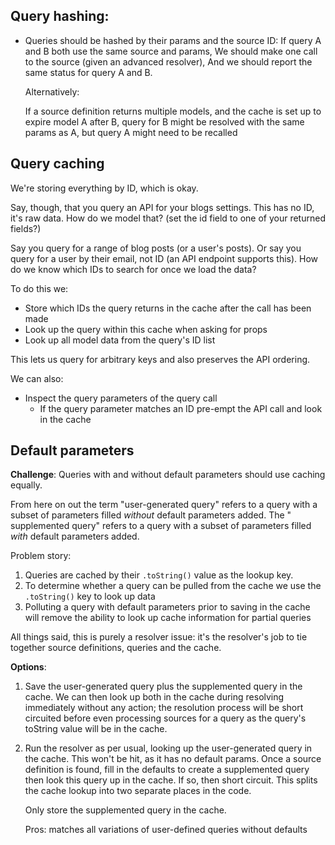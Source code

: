 ## Query hashing:

* Queries should be hashed by their params and the source ID:
  If query A and B both use the same source and params,
  We should make one call to the source (given an advanced resolver),
  And we should report the same status for query A and B.

  Alternatively:

  If a source definition returns multiple models,
  and the cache is set up to expire model A after B,
  query for B might be resolved with the same params as A,
  but query A might need to be recalled

## Query caching

We're storing everything by ID, which is okay.

Say, though, that you query an API for your blogs settings. This has no ID,
it's raw data. How do we model that? (set the id field to one of your returned
fields?)

Say you query for a range of blog posts (or a user's posts). Or say you query
for a user by their email, not ID (an API endpoint supports this). How do we
know which IDs to search for once we load the data?

To do this we:
- Store which IDs the query returns in the cache after the call has been made
- Look up the query within this cache when asking for props
- Look up all model data from the query's ID list

This lets us query for arbitrary keys and also preserves the API ordering.

We can also:
- Inspect the query parameters of the query call
  - If the query parameter matches an ID pre-empt the API call and look in the
	cache

## Default parameters

**Challenge**: Queries with and without default parameters should use caching
equally.

From here on out the term "user-generated query" refers to a query with a
subset of parameters filled _without_ default parameters added. The "
supplemented query" refers to a query with a subset of parameters filled _with_
default parameters added.

Problem story:

1. Queries are cached by their `.toString()` value as the lookup key.  
2. To determine whether a query can be pulled from the cache we use the
   `.toString()` key to look up data
3. Polluting a query with default parameters prior to saving in the cache
   will remove the ability to look up cache information for partial queries

All things said, this is purely a resolver issue: it's the resolver's job
to tie together source definitions, queries and the cache.
  
**Options**:
1. Save the user-generated query plus the supplemented query in the cache. We
   can then look up both in the cache during resolving immediately without
   any action; the resolution process will be short circuited before even
   processing sources for a query as the query's toString value will be in the
   cache.

2. Run the resolver as per usual, looking up the user-generated query in the
   cache. This won't be hit, as it has no default params.
   Once a source definition is found, fill in the defaults to create a
   supplemented query then look this query up in the cache.
   If so, then short circuit.  This splits the cache lookup into two separate
   places in the code.

   Only store the supplemented query in the cache.

   Pros: matches all variations of user-defined queries without defaults

